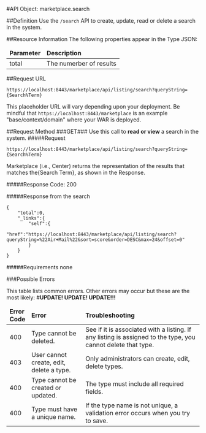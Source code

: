 #API Object: marketplace.search

##Definition 
Use the `/search` API to create, update, read or delete a search in the system. 

##Resource Information
The following properties appear in the Type JSON:

<table style="width:100%">
    <thead>
        <tr>
            <td><b>Parameter</b></td>
            <td><b>Description</b></td
        </tr>
    </thead>
    <tbody>
        <tr>
            <td>total</td>
            <td>The numerber of results</td> 
        </tr>
    </tbody>
</table>
 
##Request URL

`https://localhost:8443/marketplace/api/listing/search?queryString={Search%Term}`

This placeholder URL will vary depending upon your deployment. Be mindful that `https://localhost:8443/marketplace` is an example "base/context/domain" where your WAR is deployed.  

##Request Method
###<a name=GET>GET</a>###
Use this call to **read or view** a search in the system.
#####Request

`https://localhost:8443/marketplace/api/listing/search?queryString={Search%Term}`

Marketplace (i.e., Center) returns the representation of the results that matches the{Search Term}, as shown in the Response. 

#####Response Code:
200

#####Response from the search

	{  
    	"total":0,
    	"_links":{  
    	    "self":{  
    	        "href":"https://localhost:8443/marketplace/api/listing/search?queryString=%22Air+Mail%22&sort=score&order=DESC&max=24&offset=0"
    	    }
    	}
	}

#####Requirements
none



###Possible Errors

This table lists common errors. Other errors may occur but these are the most likely: 
#**UPDATE! UPDATE! UPDATE!!!**
<table style="width:100%">
    <thead>
        <tr>    
            <td><b>Error <br> Code</b></td>
            <td><b>Error</b></td>
            <td><b>Troubleshooting</b></td>
        </tr>
    </thead>
    <tbody>
        <tr>
            <td>400
            <td>Type cannot be deleted.
            <td>See if it is associated with a listing. If any listing is assigned to the type, you cannot delete that type.</td> 
        </tr>
        <tr>
            <td>403
            <td>User cannot create, edit, delete a type.
            <td>Only administrators can create, edit, delete types.</td> 
        </tr>  
        <tr>
            <td>400
            <td>Type cannot be created or updated.
            <td>The type must include all required fields.</td> 
        </tr>
        <tr>
            <td>400
            <td>Type must have a unique name.</td>
            <td>If the type name is not unique, a validation error occurs when you try to save.</td> 
        </tr>
    </tbody>
</table> 



